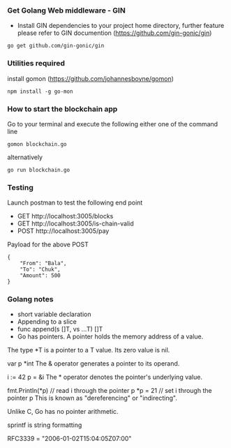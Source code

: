 
### Get Golang Web middleware - GIN
* Install GIN dependencies to your project home directory, further feature please refer to GIN documention (https://github.com/gin-gonic/gin)

```
go get github.com/gin-gonic/gin
```

### Utilities required
install gomon (https://github.com/johannesboyne/gomon)

```
npm install -g go-mon
```

### How to start the blockchain app

Go to your terminal and execute the following either one of the command line

```
gomon blockchain.go
```

alternatively 

```
go run blockchain.go
```

### Testing

Launch postman to test the following end point 

* GET http://localhost:3005/blocks
* GET http://localhost:3005/is-chain-valid
* POST http://localhost:3005/pay

Payload for the above POST

```
{
	"From": "Bala",
	"To": "Chuk",
	"Amount": 500
}
```


### Golang notes

* short variable declaration
* Appending to a slice
* func append(s []T, vs ...T) []T
* Go has pointers. A pointer holds the memory address of a value.

The type *T is a pointer to a T value. Its zero value is nil.

var p *int
The & operator generates a pointer to its operand.

i := 42
p = &i
The * operator denotes the pointer's underlying value.

fmt.Println(*p) // read i through the pointer p
*p = 21         // set i through the pointer p
This is known as "dereferencing" or "indirecting".

Unlike C, Go has no pointer arithmetic.

sprintf is string formatting

RFC3339     = "2006-01-02T15:04:05Z07:00"

